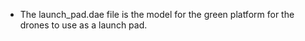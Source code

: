 - The launch_pad.dae file is the model for the green platform for the drones to use as a launch pad.

